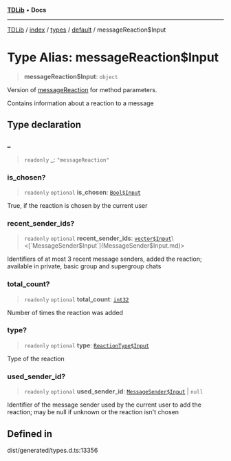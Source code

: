 [**TDLib**](../../../../../../README.md) • **Docs**

***

[TDLib](../../../../../../modules.md) / [index](../../../../../README.md) / [types](../../../README.md) / [default](../README.md) / messageReaction$Input

# Type Alias: messageReaction$Input

> **messageReaction$Input**: `object`

Version of [messageReaction](messageReaction.md) for method parameters.

Contains information about a reaction to a message

## Type declaration

### \_

> `readonly` **\_**: `"messageReaction"`

### is\_chosen?

> `readonly` `optional` **is\_chosen**: [`Bool$Input`](Bool$Input.md)

True, if the reaction is chosen by the current user

### recent\_sender\_ids?

> `readonly` `optional` **recent\_sender\_ids**: [`vector$Input`](vector$Input.md)\<[`MessageSender$Input`](MessageSender$Input.md)\>

Identifiers of at most 3 recent message senders, added the reaction; available in private, basic group and supergroup chats

### total\_count?

> `readonly` `optional` **total\_count**: [`int32`](int32.md)

Number of times the reaction was added

### type?

> `readonly` `optional` **type**: [`ReactionType$Input`](ReactionType$Input.md)

Type of the reaction

### used\_sender\_id?

> `readonly` `optional` **used\_sender\_id**: [`MessageSender$Input`](MessageSender$Input.md) \| `null`

Identifier of the message sender used by the current user to add the reaction; may be null if unknown or the reaction isn't chosen

## Defined in

dist/generated/types.d.ts:13356
